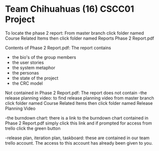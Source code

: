 Team Chihuahuas (16) CSCC01 Project
===================================

To locate the phase 2 report:
From master branch click folder named Course Related Items then click folder named Reports
Phase 2 Report.pdf

Contents of Phase 2 Report.pdf: The report contains 
- the bio's of the group members
- the user stories
- the system metaphor
- the personas
- the state of the project
- the CRC model

Not contained in Phase 2 Report.pdf: The report does not contain
-the release planning video:
  to find release planning video from master branch click folder named Course Related Items then 
  click folder named Release Planning Video

-the burndown chart:
  there is a link to the burndown chart contained in Phase 2 Report.pdf simply click this link and if prompted for access from trello
  click the green button

-release plan, iteration plan, taskboard:
  these are contained in our team trello account. The access to this account has already been given to you.
